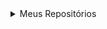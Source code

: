 <details>
<summary>Meus Repositórios</summary>
  <ul>
    <details> <summary>Faculdade</summary>
      <details> <summary>1° Período</summary>
      </details>
      <details> <summary>2° Período</summary>
      </details>
      <details> <summary>3° Período</summary>
        [Experiência Criativa](https://github.com/andretini/petmania)
        [HTML5 Canvas e Games (Godot game Engine)](https://github.com/andretini/O_Retorno_de_Pebas)        
        [Angular](https://github.com/andretini/Livraria)
        [Java](https://github.com/andretini/PJBL_POO)
      </details>
      <details> <summary>4° Período</summary>
      </details>
      <details> <summary>5° Período</summary>
      </details>
      <details> <summary>6° Período</summary>
      </details>
      <details> <summary>7° Período</summary>
      </details>
      <details> <summary>8° Período</summary>
      </details>
    </details>
    <details> <summary>Aprendizado</summary>
    </details>
    <details> <summary>Estágios</summary>
    </details>
    <details> <summary>Projetos</summary>
    </details>
  </ul>
</details>
